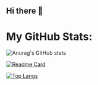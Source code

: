 ## Hi there 👋



# My GitHub Stats:

![Anurag's GitHub stats](https://github-readme-stats.vercel.app/api?username=muhtarahmed&show_icons=true&count_private=true&theme=jolly&text_colorc800ff)

[![Readme Card](https://github-readme-stats.vercel.app/api/pin/?username=muhtarahmed&repo=encrypt_pdf_file&theme=jolly)](https://github.com/anuraghazra/github-readme-stats)

[![Top Langs](https://github-readme-stats.vercel.app/api/top-langs/?username=muhtarahmed&theme=jolly)](https://github.com/anuraghazra/github-readme-stats)

<!--
**muhtarahmed/muhtarahmed** is a ✨ _special_ ✨ repository because its `README.md` (this file) appears on your GitHub profile.

Here are some ideas to get you started:

- 🔭 I’m currently working on ...
- 🌱 I’m currently learning ...
- 👯 I’m looking to collaborate on ...
- 🤔 I’m looking for help with ...
- 💬 Ask me about ...
- 📫 How to reach me: ...
- 😄 Pronouns: ...
- ⚡ Fun fact: ...
-->
